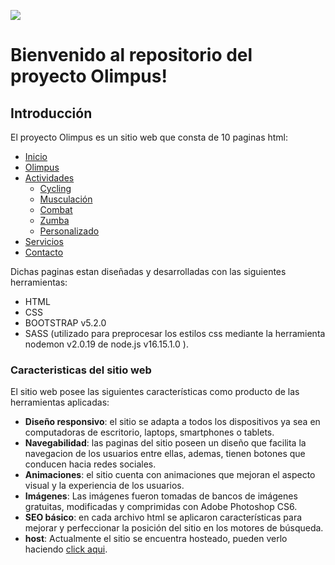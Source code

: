 [![](https://olimpusgym.000webhostapp.com/images/logoverde.png)](https://olimpusgym.000webhostapp.com/index.html)
# Bienvenido al repositorio del proyecto Olimpus!
## Introducción
El proyecto Olimpus es un sitio web que consta de 10 paginas html:

+ [Inicio](https://olimpusgym.000webhostapp.com/index.html "Inicio")
+ [Olimpus](https://olimpusgym.000webhostapp.com/pages/olimpus.html "Olimpus")
+ [Actividades](https://olimpusgym.000webhostapp.com/pages/actividades.html "Actividades")
	+ [Cycling](https://olimpusgym.000webhostapp.com/pages/actividades/cycling.html "Cycling")
	+ [Musculación](https://olimpusgym.000webhostapp.com/pages/actividades/musculacion.html "Musculación")
	+ [Combat](https://olimpusgym.000webhostapp.com/pages/actividades/combat.html "Combat")
	+ [Zumba](https://olimpusgym.000webhostapp.com/pages/actividades/zumba.html "Zumba")
	+ [Personalizado](https://olimpusgym.000webhostapp.com/pages/actividades/personalizado.html "Personalizado")
+ [Servicios](https://olimpusgym.000webhostapp.com/pages/servicios.html "Servicios")
+ [Contacto](https://olimpusgym.000webhostapp.com/pages/contacto.html "Contacto")

Dichas paginas estan diseñadas y desarrolladas con las siguientes herramientas:
 - HTML
 - CSS
 - BOOTSTRAP v5.2.0
 - SASS (utilizado para preprocesar los estilos css mediante la herramienta nodemon v2.0.19 de node.js v16.15.1.0 ).

### Caracteristicas del sitio web
El sitio web posee las siguientes características como producto de las herramientas aplicadas:
- **Diseño responsivo**: el sitio se adapta a todos los dispositivos ya sea en computadoras de escritorio, laptops, smartphones o tablets.
- **Navegabilidad**: las paginas del sitio poseen un diseño que facilita la navegacion de los usuarios entre ellas, ademas, tienen botones que conducen hacia redes sociales.
- **Animaciones**: el sitio cuenta con animaciones que mejoran el aspecto visual y la experiencia de los usuarios.
- **Imágenes**: Las imágenes fueron tomadas de bancos de imágenes gratuitas, modificadas y comprimidas con Adobe Photoshop CS6.
- **SEO básico**: en cada archivo html se aplicaron características para mejorar y perfeccionar la posición del sitio en los motores de búsqueda.
- **host**: Actualmente el sitio se encuentra hosteado, pueden verlo haciendo [click aqui](https://olimpusgym.000webhostapp.com/index.html "click aqui").
